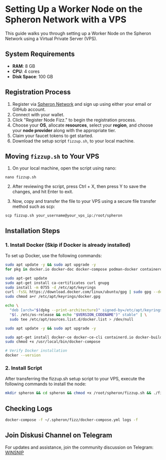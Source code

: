 # Setting Up a Worker Node on the Spheron Network with a VPS

This guide walks you through setting up a Worker Node on the Spheron Network using a Virtual Private Server (VPS).

## System Requirements

- **RAM**: 8 GB
- **CPU**: 4 cores
- **Disk Space**: 100 GB

## Registration Process

1. Register via [Spheron Network](https://app.spheron.network/login) and sign up using either your email or GitHub account.
2. Connect with your wallet.
3. Click "Register Node Fizz." to begin the registration process.
4. Choose your **OS**, allocate **resources**, select your **region**, and choose your **node provider** along with the appropriate tier.
5. Claim your faucet tokens to get started.
6. Download the setup script `fizzup.sh`, to your local machine.


## Moving `fizzup.sh` to Your VPS

1. On your local machine, open the script using nano:

```
nano fizzup.sh
```

2. After reviewing the script, press Ctrl + X, then press Y to save the changes, and hit Enter to exit.

3. Now, copy and transfer the file to your VPS using a secure file transfer method such as scp:

```
scp fizzup.sh your_username@your_vps_ip:/root/spheron
```

## Installation Steps

### 1. Install Docker (Skip if Docker is already installed)

To set up Docker, use the following commands:

```bash
sudo apt update -y && sudo apt upgrade -y
for pkg in docker.io docker-doc docker-compose podman-docker containerd runc; do sudo apt-get remove $pkg; done

sudo apt-get update
sudo apt-get install ca-certificates curl gnupg
sudo install -m 0755 -d /etc/apt/keyrings
curl -fsSL https://download.docker.com/linux/ubuntu/gpg | sudo gpg --dearmor -o /etc/apt/keyrings/docker.gpg
sudo chmod a+r /etc/apt/keyrings/docker.gpg

echo \
  "deb [arch="$(dpkg --print-architecture)" signed-by=/etc/apt/keyrings/docker.gpg] https://download.docker.com/linux/ubuntu \
  "$(. /etc/os-release && echo "$VERSION_CODENAME")" stable" | \
  sudo tee /etc/apt/sources.list.d/docker.list > /dev/null

sudo apt update -y && sudo apt upgrade -y

sudo apt-get install docker-ce docker-ce-cli containerd.io docker-buildx-plugin docker-compose-plugin
sudo chmod +x /usr/local/bin/docker-compose

# Verify Docker installation
docker --version
```

### 2. Install Script

After transferring the fizzup.sh setup script to your VPS, execute the following commands to install the node:

```bash
mkdir spheron && cd spheron && chmod +x /root/spheron/fizzup.sh && ./fizzup.sh
```

## Checking Logs
```bash
docker-compose -f ~/.spheron/fizz/docker-compose.yml logs -f
```
## Join Diskusi Channel on Telegram

For updates and assistance, join the community discussion on Telegram: [WINSNIP](https://t.me/winsnip)